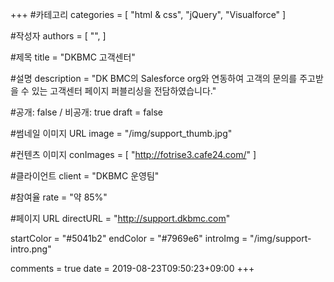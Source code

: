 +++
#카테고리
categories = [
    "html & css",
    "jQuery",
    "Visualforce"
]

#작성자
authors = [
    "",
]

#제목
title = "DKBMC 고객센터"

#설명
description = "DK BMC의 Salesforce org와 연동하여 고객의 문의를 주고받을 수 있는 고객센터 페이지 퍼블리싱을 전담하였습니다."

#공개: false / 비공개: true
draft = false

#썸네일 이미지 URL
image = "/img/support_thumb.jpg"

#컨텐츠 이미지
conImages = [
    "http://fotrise3.cafe24.com/"
]

#클라이언트
client = "DKBMC 운영팀"

#참여율
rate = "약 85%"

#페이지 URL
directURL = "http://support.dkbmc.com"

startColor = "#5041b2"
endColor = "#7969e6"
introImg = "/img/support-intro.png"

comments = true
date = 2019-08-23T09:50:23+09:00
+++

<!-- 게시글 내용 -->
